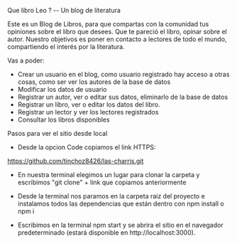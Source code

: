 Que libro Leo ? -- Un blog de literatura

Este es un Blog de Libros, para que compartas con la comunidad tus opiniones sobre el libro que desees. Que te pareció el libro, opinar sobre el autor. Nuestro objetivos es poner en contacto a lectores de todo el mundo, compartiendo el interés por la literatura.

Vas a poder:
- Crear un usuario en el blog, como usuario registrado hay acceso a otras cosas, como ser ver los autores de la base de datos
- Modificar los datos de usuario
- Registrar un autor, ver o editar sus datos, eliminarlo de la base de datos
- Registrar un libro, ver o editar los datos del libro.
- Registrar un lector y ver los lectores registrados
- Consultar los libros disponibles


Pasos para ver el sitio desde local
- Desde la opcion Code copiamos el link HTTPS: 

https://github.com/tinchoz8426/las-charris.git

- En nuestra terminal elegimos un lugar para clonar la carpeta y escribimos "git clone" + link que copiamos anteriormente

- Desde la terminal nos paramos en la carpeta raiz del proyecto e instalamos todos las dependencias que están dentro con npm install o npm i 

- Escribimos en la terminal npm start y se abrira el sitio en el navegador predeterminado (estará disponible en http://localhost:3000). 

